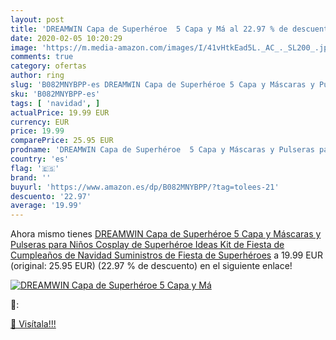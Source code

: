 ```yaml
---
layout: post
title: 'DREAMWIN Capa de Superhéroe  5 Capa y Má al 22.97 % de descuento'
date: 2020-02-05 10:20:29
image: 'https://m.media-amazon.com/images/I/41vHtkEad5L._AC_._SL200_.jpg'
comments: true
category: ofertas
author: ring
slug: 'B082MNYBPP-es DREAMWIN Capa de Superhéroe 5 Capa y Máscaras y Pulseras...'
sku: 'B082MNYBPP-es'
tags: [ 'navidad', ]
actualPrice: 19.99 EUR
currency: EUR
price: 19.99
comparePrice: 25.95 EUR
prodname: 'DREAMWIN Capa de Superhéroe  5 Capa y Máscaras y Pulseras para Niños  Cosplay de Superhéroe  Ideas Kit de Fiesta de Cumpleaños de Navidad  Suministros de Fiesta de Superhéroes'
country: 'es'
flag: '🇪🇸'
brand: ''
buyurl: 'https://www.amazon.es/dp/B082MNYBPP/?tag=tolees-21'
descuento: '22.97'
average: '19.99'
---
```


Ahora mismo tienes [DREAMWIN Capa de Superhéroe  5 Capa y Máscaras y Pulseras para Niños  Cosplay de Superhéroe  Ideas Kit de Fiesta de Cumpleaños de Navidad  Suministros de Fiesta de Superhéroes](https://www.amazon.es/dp/B082MNYBPP/?tag=tolees-21) a 19.99 EUR (original: 25.95 EUR) (22.97 %  de descuento) en el siguiente enlace!

[![DREAMWIN Capa de Superhéroe  5 Capa y Má](https://m.media-amazon.com/images/I/41vHtkEad5L._AC_._SL200_.jpg)](https://www.amazon.es/dp/B082MNYBPP/?tag=tolees-21)

🔎:


[🛒 Visítala!!!](https://www.amazon.es/dp/B082MNYBPP/?tag=tolees-21)

